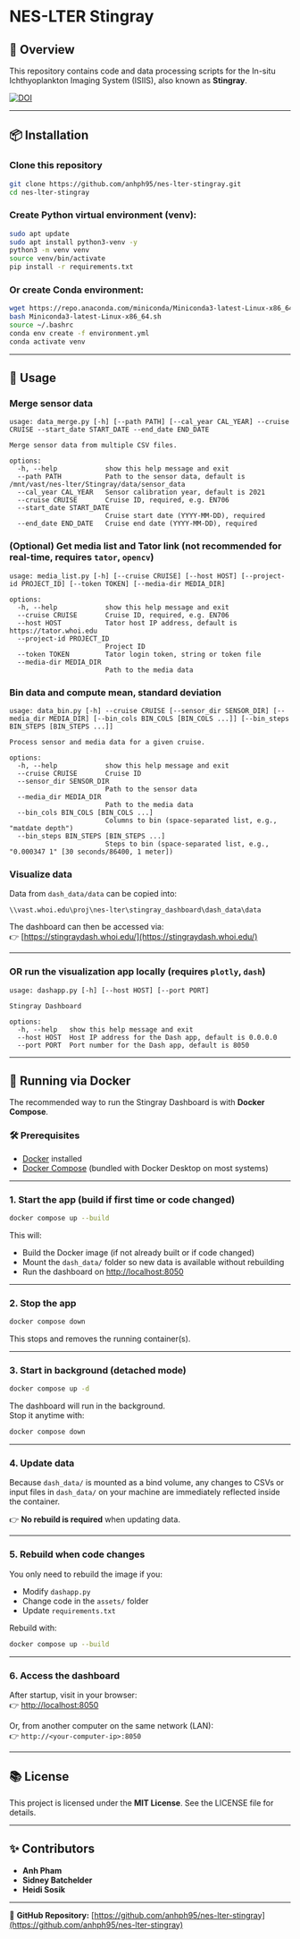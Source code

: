 # NES-LTER Stingray

## 📌 Overview
This repository contains code and data processing scripts for the In-situ Ichthyoplankton Imaging System (ISIIS), also known as **Stingray**.

[![DOI](https://zenodo.org/badge/946902610.svg)](https://doi.org/10.5281/zenodo.15025961)

---

## 📦 Installation

### Clone this repository
```bash
git clone https://github.com/anhph95/nes-lter-stingray.git
cd nes-lter-stingray
```

### Create Python virtual environment (venv):
```bash
sudo apt update
sudo apt install python3-venv -y
python3 -m venv venv
source venv/bin/activate
pip install -r requirements.txt
```

### Or create Conda environment:
```bash
wget https://repo.anaconda.com/miniconda/Miniconda3-latest-Linux-x86_64.sh
bash Miniconda3-latest-Linux-x86_64.sh
source ~/.bashrc
conda env create -f environment.yml
conda activate venv
```

---

## 🚀 Usage

### Merge sensor data
```
usage: data_merge.py [-h] [--path PATH] [--cal_year CAL_YEAR] --cruise CRUISE --start_date START_DATE --end_date END_DATE

Merge sensor data from multiple CSV files.

options:
  -h, --help            show this help message and exit
  --path PATH           Path to the sensor data, default is /mnt/vast/nes-lter/Stingray/data/sensor_data
  --cal_year CAL_YEAR   Sensor calibration year, default is 2021
  --cruise CRUISE       Cruise ID, required, e.g. EN706
  --start_date START_DATE
                        Cruise start date (YYYY-MM-DD), required
  --end_date END_DATE   Cruise end date (YYYY-MM-DD), required
```

### (Optional) Get media list and Tator link (not recommended for real-time, requires `tator`, `opencv`)
```
usage: media_list.py [-h] [--cruise CRUISE] [--host HOST] [--project-id PROJECT_ID] [--token TOKEN] [--media-dir MEDIA_DIR]

options:
  -h, --help            show this help message and exit
  --cruise CRUISE       Cruise ID, required, e.g. EN706
  --host HOST           Tator host IP address, default is https://tator.whoi.edu
  --project-id PROJECT_ID
                        Project ID
  --token TOKEN         Tator login token, string or token file
  --media-dir MEDIA_DIR
                        Path to the media data
```

### Bin data and compute mean, standard deviation
```
usage: data_bin.py [-h] --cruise CRUISE [--sensor_dir SENSOR_DIR] [--media_dir MEDIA_DIR] [--bin_cols BIN_COLS [BIN_COLS ...]] [--bin_steps BIN_STEPS [BIN_STEPS ...]]

Process sensor and media data for a given cruise.

options:
  -h, --help            show this help message and exit
  --cruise CRUISE       Cruise ID
  --sensor_dir SENSOR_DIR
                        Path to the sensor data
  --media_dir MEDIA_DIR
                        Path to the media data
  --bin_cols BIN_COLS [BIN_COLS ...]
                        Columns to bin (space-separated list, e.g., "matdate depth")
  --bin_steps BIN_STEPS [BIN_STEPS ...]
                        Steps to bin (space-separated list, e.g., "0.000347 1" [30 seconds/86400, 1 meter])
```

### Visualize data
Data from `dash_data/data` can be copied into:
```
\\vast.whoi.edu\proj\nes-lter\stingray_dashboard\dash_data\data
```

The dashboard can then be accessed via:  
👉 [https://stingraydash.whoi.edu/](https://stingraydash.whoi.edu/)

---

### OR run the visualization app locally (requires `plotly`, `dash`)
```
usage: dashapp.py [-h] [--host HOST] [--port PORT]

Stingray Dashboard

options:
  -h, --help   show this help message and exit
  --host HOST  Host IP address for the Dash app, default is 0.0.0.0
  --port PORT  Port number for the Dash app, default is 8050
```

---

## 🐳 Running via Docker

The recommended way to run the Stingray Dashboard is with **Docker Compose**.

### 🛠 Prerequisites
- [Docker](https://docs.docker.com/get-docker/) installed  
- [Docker Compose](https://docs.docker.com/compose/) (bundled with Docker Desktop on most systems)  

---

### 1. Start the app (build if first time or code changed)
```bash
docker compose up --build
```

This will:
- Build the Docker image (if not already built or if code changed)  
- Mount the `dash_data/` folder so new data is available without rebuilding  
- Run the dashboard on [http://localhost:8050](http://localhost:8050)  

---

### 2. Stop the app
```bash
docker compose down
```

This stops and removes the running container(s).

---

### 3. Start in background (detached mode)
```bash
docker compose up -d
```

The dashboard will run in the background.  
Stop it anytime with:
```bash
docker compose down
```

---

### 4. Update data
Because `dash_data/` is mounted as a bind volume, any changes to CSVs or input files in `dash_data/` on your machine are immediately reflected inside the container.  

👉 **No rebuild is required** when updating data.

---

### 5. Rebuild when code changes
You only need to rebuild the image if you:
- Modify `dashapp.py`  
- Change code in the `assets/` folder  
- Update `requirements.txt`  

Rebuild with:
```bash
docker compose up --build
```

---

### 6. Access the dashboard
After startup, visit in your browser:  
👉 [http://localhost:8050](http://localhost:8050)  

Or, from another computer on the same network (LAN):  
👉 `http://<your-computer-ip>:8050`  

---

## 📚 License
This project is licensed under the **MIT License**. See the LICENSE file for details.

---

## ✨ Contributors
- **Anh Pham**  
- **Sidney Batchelder**  
- **Heidi Sosik**  

---
🔗 **GitHub Repository:** [https://github.com/anhph95/nes-lter-stingray](https://github.com/anhph95/nes-lter-stingray)  
